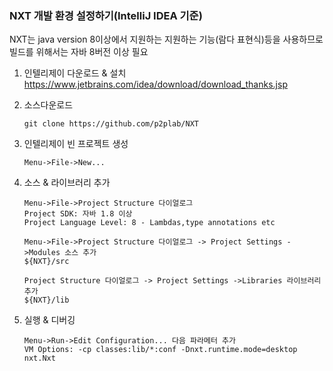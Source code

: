 
### NXT 개발 환경 설정하기(IntelliJ IDEA 기준)


NXT는 java version 8이상에서 지원하는 지원하는 기능(람다 표현식)등을 사용하므로 빌드를 위해서는 자바 8버전 이상 필요


1. 인텔리제이 다운로드 & 설치
https://www.jetbrains.com/idea/download/download_thanks.jsp


2. 소스다운로드

	```
	git clone https://github.com/p2plab/NXT

	```

3. 인텔리제이 빈 프로젝트 생성

	```
	Menu->File->New...
	```
4. 소스 & 라이브러리 추가
	
	```
	Menu->File->Project Structure 다이얼로그
	Project SDK: 자바 1.8 이상
	Project Language Level: 8 - Lambdas,type annotations etc
	
	Menu->File->Project Structure 다이얼로그 -> Project Settings ->Modules 소스 추가
	${NXT}/src
	
	Project Structure 다이얼로그 -> Project Settings ->Libraries 라이브러리 추가
	${NXT}/lib
	```
	
5. 실행 & 디버깅 

	```
	Menu->Run->Edit Configuration... 다음 파라메터 추가
	VM Options: -cp classes:lib/*:conf -Dnxt.runtime.mode=desktop nxt.Nxt
	```







